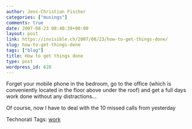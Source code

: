 ```yaml
---
author: Jens-Christian Fischer
categories: ["musings"]
comments: true
date: 2007-08-23 08:40:39+00:00
layout: post
link: https://invisible.ch/2007/08/23/how-to-get-things-done/
slug: how-to-get-things-done
tags: ["blog"]
title: How to get things done
type: post
wordpress_id: 628
---
```


Forget your mobile phone in the bedroom, go to the office (which is conveniently located in the floor above under the roof) and get a full days work done without any distractions...

Of course, now I have to deal with the 10 missed calls from yesterday


Technorati Tags: [work](https://www.technorati.com/tag/work)

